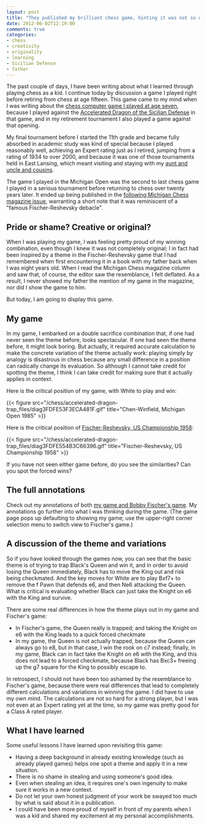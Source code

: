 ```yaml
---
layout: post
title: "They published my brilliant chess game, hinting it was not so original, but was it?"
date: 2012-06-02T12:19:00
comments: true
categories: 
- chess
- creativity
- originality
- learning
- Sicilian Defense
- father
---
```

The past couple of days, I have been writing about what I learned through playing chess as a kid. I continue today by discussion a game I played right before retiring from chess at age fifteen. This game came to my mind when I was writing about the [chess computer game I played at age seven](/blog/2012/05/30/life-lessons-i-learned-from-a-lunch-recess-chess-game-at-age-seven/), because I played against the [Accelerated Dragon of the Sicilian Defense](http://en.wikipedia.org/wiki/Sicilian_Defence,_Accelerated_Dragon) in that game, and in my retirement tournament I also played a game against that opening.

My final tournament before I started the 11th grade and became fully absorbed in academic study was kind of special because I played reasonably well, achieving an Expert rating just as I retired, jumping from a rating of 1934 to over 2000, and because it was one of those tournaments held in East Lansing, which meant visiting and staying with my [aunt and uncle and cousins](/blog/2012/03/16/remembering-my-uncle-steve/).

The game I played in the Michigan Open was the second to last chess game I played in a serious tournament before returning to chess over twenty years later. It ended up being published in the [following Michigan Chess magazine issue](http://www.michess.org/interim/magazine/1980s/MC8510.pdf), warranting a short note that it was reminiscent of a "famous Fischer-Reshevsky debacle".

## Pride or shame? Creative or original?

When I was playing my game, I was feeling pretty proud of my winning combination, even though I knew it was not completely original; I in fact had been inspired by a theme in the Fischer-Reshevsky game that I had remembered when first encountering it in a book with my father back when I was eight years old. When I read the Michigan Chess magazine column and saw that, of course, the editor saw the resemblance, I felt deflated. As a result, I never showed my father the mention of my game in the magazine, nor did I show the game to him.

But today, I am going to display this game.

<!--more-->

## My game

In my game, I embarked on a double sacrifice combination that, if one had never seen the theme before, looks spectacular. If one had seen the theme before, it might look boring. But actually, it required accurate calculation to make the concrete variation of the theme actually work: playing simply by analogy is disastrous in chess because any small difference in a position can radically change its evaluation. So although I cannot take credit for spotting the theme, I think I can take credit for making sure that it actually applies in context.

Here is the critical position of my game, with White to play and win:

{{< figure src="/chess/accelerated-dragon-trap_files/diag3FDFE53F3ECA481F.gif" title="Chen-Winfield, Michigan Open 1985" >}}

Here is the critical position of [Fischer-Reshevsky, US Championship 1958](http://www.chessgames.com/perl/chessgame?gid=1008376):

{{< figure src="/chess/accelerated-dragon-trap_files/diag3FDFE554B3C66396.gif" title="Fischer-Reshevsky, US Championship 1958" >}}

If you have not seen either game before, do you see the similarities? Can you spot the forced wins?

## The full annotations

Check out my annotations of both [my game and Bobby Fischer's game](/chess/accelerated-dragon-trap.htm). My annotations go further into what I was thinking during the game. (The game page pops up defaulting to showing my game; use the upper-right corner selection menu to switch view to Fischer's game.)

## A discussion of the theme and variations

So if you have looked through the games now, you can see that the basic theme is of trying to trap Black's Queen and win it, and in order to avoid losing the Queen immediately, Black has to move the King out and risk being checkmated. And the key moves for White are to play Bxf7+ to remove the f Pawn that defends e6, and then Ne6 attacking the Queen. What is critical is evaluating whether Black can just take the Knight on e6 with the King and survive.

There are some real differences in how the theme plays out in my game and Fischer's game:

- In Fischer's game, the Queen really is trapped; and taking the Knight on e6 with the King leads to a quick forced checkmate
- In my game, the Queen is not actually trapped, because the Queen can always go to e8, but in that case, I win the rook on c7 instead; finally, in my game, Black can in fact take the Knight on e6 with the King, and this does not lead to a forced checkmate, because Black has Bxc3+ freeing up the g7 square for the King to possibly escape to.

In retrospect, I should not have been too ashamed by the resemblance to Fischer's game, because there were real differences that lead to completely different calculations and variations in winning the game. I did have to use my own mind. The calculations are not so hard for a strong player, but I was not even at an Expert rating yet at the time, so my game was pretty good for a Class A rated player.

## What I have learned

Some useful lessons I have learned upon revisiting this game:

- Having a deep background in already existing knowledge (such as already played games) helps one spot a theme and apply it in a new situation.
- There is no shame in stealing and using someone's good idea.
- Even when stealing an idea, it requires one's own ingenuity to make sure it works in a new context.
- Do not let your own honest judgment of your work be swayed too much by what is said about it in a publication.
- I could have been more proud of myself in front of my parents when I was a kid and shared my excitement at my personal accomplishments.
